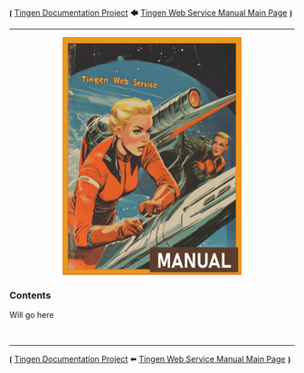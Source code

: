 <!-- u250812 -->

⦗ [Tingen Documentation Project](../../README.md) 🡄 [Tingen Web Service Manual Main Page](../README.md) ⦘

***

<div align="center">

  ![logo](/.github/img/logo/man/TngnDocProj-TngnWsvcMan-316x420.png)

</div>

### Contents

Will go here


<br>

***

⦗ [Tingen Documentation Project](../../README.md) 🠬 [Tingen Web Service Manual Main Page](../README.md) ⦘
